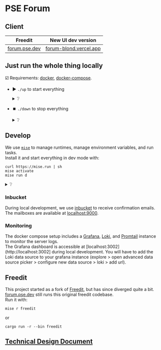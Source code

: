 # PSE Forum

## Client

|                 Freedit                 |                    New UI dev version                    |
| :-------------------------------------: | :------------------------------------------------------: |
| [forum.pse.dev](https://forum.pse.dev/) | [forum-blond.vercel.app](https://forum-blond.vercel.app) |

## Just run the whole thing locally

☑️ Requirements: [docker](https://docs.docker.com/get-started/get-docker/), [docker-compose](https://docs.docker.com/compose/install/).

- ▶️ `./up` to start everything

  <details>
  <summary>❔</summary>
  This will:

  1. Start all services (postgres db, vite client, rust server) as docker containers
  2. Opens automatically the frontend in your browser
  </details>

- ⏹️ `./down` to stop everything
  <details>
  <summary>❔</summary>
  This will stop all the services (nothing else than `docker compose down`).
  </details>

## Develop

We use [`mise`](https://mise.jdx.dev) to manage runtimes, manage environment variables, and run tasks.\
Install it and start everything in dev mode with:

```commandline
curl https://mise.run | sh
mise activate
mise run d
```

<details>
<summary>❔</summary>

1. Installs [`mise`](https://mise.jdx.dev)
2. Installs necessary runtimes (bun, rust)
3. Installs necessary packages (node_modules, cargo deps)
4. Spins up a postgres database and runs the migrations against it
5. Generates prisma client and corresponding TS types
6. Starts the api server in dev mode
7. Starts the frontend client in dev mode

</details>

### Inbucket

During local development, we use [inbucket](https://github.com/inbucket/inbucket) to receive confirmation emails.\
The mailboxes are available at [localhost:9000](http://localhost:9000).

### Monitoring

The docker compose setup includes a [Grafana](https://grafana.com), [Loki](https://grafana.com/oss/loki), and [Promtail](https://grafana.com/docs/loki/latest/send-data/promtail/) instance to monitor the server logs.\
The Grafana dashboard is accessible at [localhost:3002](http://localhost:3002] during local development.
You will have to add the Loki data source to your grafana instance (explore > open advanced data source picker > configure new data source > loki > add url).

## Freedit

This project started as a fork of [Freedit](https://github.com/FreedEdit/freedit), but has since diverged quite a bit.\
[forum.pse.dev](https://forum.pse.dev/) still runs this original freedit codebase.\
Run it with:

```commandline
mise r freedit
```

or

```commandline
cargo run -r --bin freedit
```

## [Technical Design Document](./docs/tdd.md)
